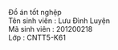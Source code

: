 Đồ án tốt nghệp \
Tên sinh viên  : Lưu Đình Luyện\
Mã sinh viên   : 201200218\
Lớp            : CNTT5-K61
